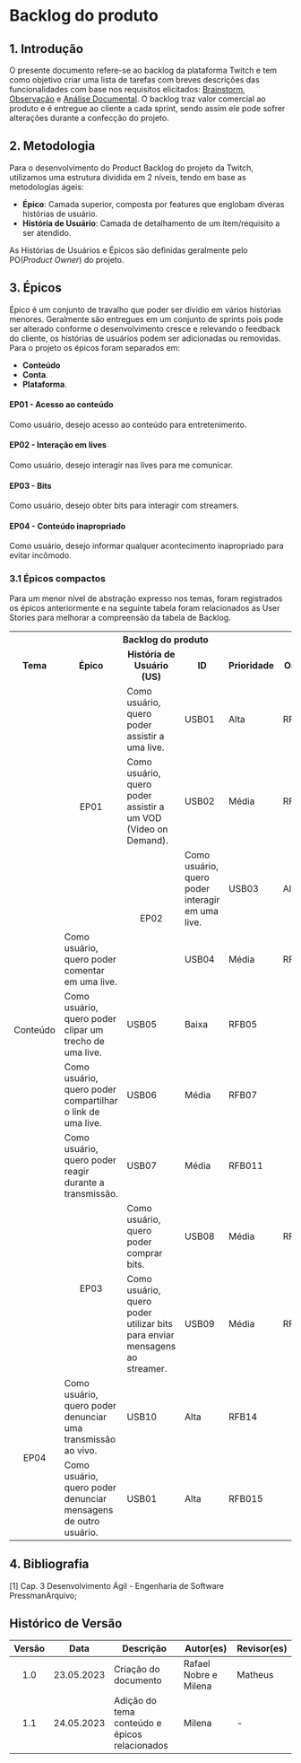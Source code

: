 # Backlog do produto

## 1. Introdução 

O presente documento refere-se ao backlog da plataforma Twitch e tem como objetivo criar uma lista de tarefas com breves descrições das funcionalidades com base nos requisitos elicitados: [Brainstorm](https://requisitos-de-software.github.io/2023.1-Twitch/elicitacao/tecnicas/Brainstorm/), [Observação](https://requisitos-de-software.github.io/2023.1-Twitch/elicitacao/tecnicas/observacao/) e [Análise Documental](https://requisitos-de-software.github.io/2023.1-Twitch/elicitacao/tecnicas/AnaliseDeDocumento/). O backlog traz valor comercial ao produto e é entregue ao cliente a cada sprint, sendo assim ele pode sofrer alterações durante a confecção do projeto. 

## 2. Metodologia 

Para o desenvolvimento do Product Backlog do projeto da Twitch, utilizamos uma estrutura dividida em 2 níveis, tendo em base as metodologias ágeis:

- **Épico**: Camada superior, composta por features que englobam diveras histórias de usuário.
- **História de Usuário**: Camada de detalhamento de um item/requisito a ser atendido.

As Histórias de Usuários e Épicos são definidas geralmente pelo PO(_Product Owner_) do projeto.

## 3. Épicos 

Épico é um conjunto de travalho que poder ser dividio em vários histórias menores. Geralmente são entregues em um conjunto de sprints pois pode ser alterado conforme o desenvolvimento cresce e relevando o feedback do cliente, os histórias de usuários podem ser adicionadas ou removidas. Para o projeto os épicos foram separados em:

- **Conteúdo**
- **Conta**.
- **Plataforma**.

#### EP01 - Acesso ao conteúdo 
Como usuário, desejo acesso ao conteúdo para entretenimento.

#### EP02 - Interação em lives 
Como usuário, desejo interagir nas lives para me comunicar.

#### EP03 - Bits
Como usuário, desejo obter bits para interagir com streamers.

#### EP04 - Conteúdo inapropriado 
Como usuário, desejo informar qualquer acontecimento inapropriado para evitar incômodo.


### 3.1 Épicos compactos 
Para um menor nível de abstração expresso nos temas, foram registrados os épicos anteriormente e na seguinte tabela foram relacionados as User Stories para melhorar a compreensão da tabela de Backlog.

<table>
    <tr>
        <th style="text-align: center" colspan=6> Backlog do produto </th>
    </tr>
    <tr>
        <td style="text-align: center"> <b> Tema  </b></td>
        <td style="text-align: center"> <b> Épico  </b></td>
        <td style="text-align: center"> <b> História de Usuário (US)  </b></td>
        <td style="text-align: center"> <b> ID </b></td>
        <td style="text-align: center"> <b> Prioridade  </b></td>
        <td style="text-align: center"> <b> Origem  </b></td>
     </tr>
     <tr>
        <!-- Tema  -->
        <td rowspan=9 style="vertical-align: middle"> Conteúdo </td>
        <!-- Épico -->
        <td rowspan=3 style="vertical-align: middle; text-align: center"> EP01</td>
        <!-- Histórias de Usuário (2) -->
        <td>Como usuário, quero	poder assistir a uma live.</td>
        <td>USB01</td>
        <td>Alta</td>
        <td>RFB01</td>
    </tr>
    <tr>
        <td>Como usuário,	quero poder assistir a um VOD (Video on Demand).</td>
        <td>USB02</a></td>
        <td>Média</td>
        <td>RFB02</td>
    </tr>
    <tr>
        <!-- Épico -->
        <td rowspan=2 style="vertical-align: middle; text-align: center"> EP02 </td>
        <!-- Histórias de Usuário (5) -->
        <td>Como usuário,	quero	poder interagir em uma live.</td>
        <td>USB03</td>
        <td>Alta</td>
        <td>RFB03</td>
    </tr>
    <tr>
        <td>Como usuário,	quero	poder comentar em uma live.</td>
        <td>USB04</td>
        <td>Média</td>
        <td>RFB04</td>
     </tr>
     <tr>
        <td>Como usuário,	quero	poder clipar um trecho de uma live.</td>
        <td>USB05</td>
        <td>Baixa</td>
        <td>RFB05</td>
     </tr>
     <tr>
        <td>Como usuário,	quero	poder compartilhar o link de uma live.</td>
        <td>USB06</td>
        <td>Média</td>
        <td>RFB07</td>
     </tr>
     <tr>
        <td>Como usuário,	quero	poder reagir durante a transmissão.</td>
        <td>USB07</td>
        <td>Média</td>
        <td>RFB011</td>
     </tr>
     <tr>
        <!-- Épico -->
        <td rowspan=2 style="vertical-align: middle; text-align: center"> EP03 </td>
        <!-- Histórias de Usuário (2) -->
        <td>Como usuário,	quero	poder comprar bits.</td>
        <td>USB08</td>
        <td>Média</td>
        <td>RFB12</td>
     </tr>
     <tr>
        <td>Como usuário,	quero	poder utilizar bits para enviar mensagens ao streamer.</td>
        <td>USB09</td>
        <td>Média</td>
        <td>RFB013</td>
     </tr>
     <tr>
     <!-- Épico -->
        <td rowspan=2 style="vertical-align: middle; text-align: center"> EP04 </td>
        <!-- Histórias de Usuário (2) -->
        <td>Como usuário,	quero	poder denunciar uma transmissão ao vivo.</td>
        <td>USB10</td>
        <td>Alta</td>
        <td>RFB14</td>
     </tr>
     <tr>
        <td>Como usuário,	quero	poder denunciar mensagens de outro usuário.</td>
        <td>USB01</td>
        <td>Alta</td>
        <td>RFB015</td>
      </tr>
      
</table>
  
## 4. Bibliografia

[1] Cap. 3 Desenvolvimento Ágil - Engenharia de Software PressmanArquivo;

## Histórico de Versão

| Versão | Data       | Descrição            | Autor(es)     | Revisor(es)   |
| :----: | ---------- | -------------------- | ------------- | ------------- |
| 1.0    | 23.05.2023 | Criação do documento | Rafael Nobre e Milena | Matheus |
| 1.1    | 24.05.2023 | Adição do tema conteúdo e épicos relacionados| Milena | - |
